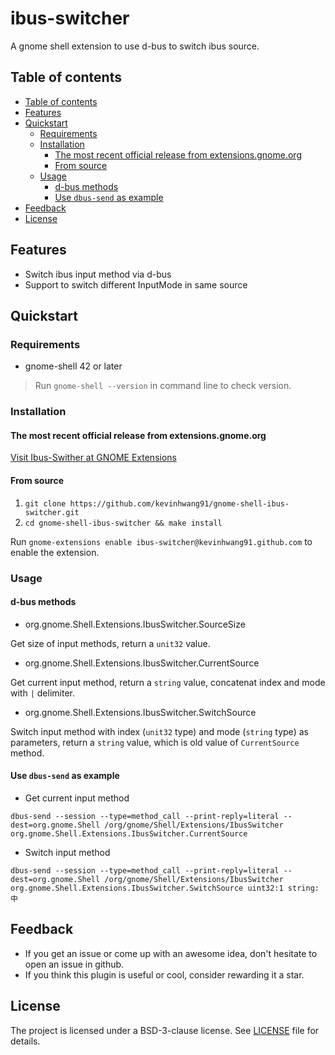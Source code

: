 # ibus-switcher

A gnome shell extension to use d-bus to switch ibus source.

## Table of contents

- [Table of contents](#table-of-contents)
- [Features](#features)
- [Quickstart](#quickstart)
  - [Requirements](#requirements)
  - [Installation](#installation)
    - [The most recent official release from extensions.gnome.org](#the-most-recent-official-release-from-extensions.gnome.org)
    - [From source](#from-source)
  - [Usage](#usage)
    - [d-bus methods](#d-bus-methods)
    - [Use `dbus-send` as example](#use-`dbus-send`-as-example)
- [Feedback](#feedback)
- [License](#license)

## Features

- Switch ibus input method via d-bus
- Support to switch different InputMode in same source

## Quickstart

### Requirements

- gnome-shell 42 or later

> Run `gnome-shell --version` in command line to check version.

### Installation

#### The most recent official release from extensions.gnome.org

[Visit Ibus-Swither at GNOME Extensions](https://extensions.gnome.org/extension/5497/ibus-switcher/)

#### From source

1. `git clone https://github.com/kevinhwang91/gnome-shell-ibus-switcher.git`
2. `cd gnome-shell-ibus-switcher && make install`

Run `gnome-extensions enable ibus-switcher@kevinhwang91.github.com` to enable the extension.

### Usage

#### d-bus methods

- org.gnome.Shell.Extensions.IbusSwitcher.SourceSize

Get size of input methods, return a `unit32` value.

- org.gnome.Shell.Extensions.IbusSwitcher.CurrentSource

Get current input method, return a `string` value, concatenat index and mode with `|` delimiter.

- org.gnome.Shell.Extensions.IbusSwitcher.SwitchSource

Switch input method with index (`unit32` type) and mode (`string` type) as parameters, return a
`string` value, which is old value of `CurrentSource` method.

#### Use `dbus-send` as example

- Get current input method

`dbus-send --session --type=method_call --print-reply=literal --dest=org.gnome.Shell /org/gnome/Shell/Extensions/IbusSwitcher org.gnome.Shell.Extensions.IbusSwitcher.CurrentSource`

- Switch input method

`dbus-send --session --type=method_call --print-reply=literal --dest=org.gnome.Shell /org/gnome/Shell/Extensions/IbusSwitcher org.gnome.Shell.Extensions.IbusSwitcher.SwitchSource uint32:1 string:中`

## Feedback

- If you get an issue or come up with an awesome idea, don't hesitate to open an issue in github.
- If you think this plugin is useful or cool, consider rewarding it a star.

## License

The project is licensed under a BSD-3-clause license. See [LICENSE](./LICENSE) file for details.
